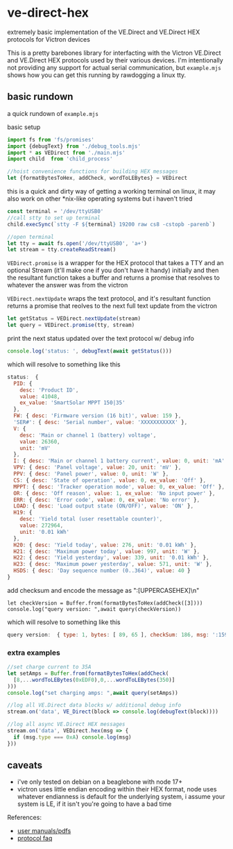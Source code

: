 # ve-direct-hex
extremely basic implementation of the VE.Direct and VE.Direct HEX protocols for Victron devices

This is a pretty barebones library for interfacting with the Victron VE.Direct and VE.Direct HEX protocols used by their various devices. I'm intentionally not providing any support for actual serial communication, but `example.mjs` shows how you can get this running by rawdogging a linux tty.

## basic rundown

a quick rundown of `example.mjs`

basic setup
```js
import fs from 'fs/promises'
import {debugText} from './debug_tools.mjs'
import * as VEDirect from './main.mjs'
import child  from 'child_process'

//hoist convenience functions for building HEX messages
let {formatBytesToHex, addCheck, wordToLEBytes} = VEDirect
```
this is a quick and dirty way of getting a working terminal on linux,
it may also work on other \*nix-like operating systems but i haven't tried

```js
const terminal = '/dev/ttyUSB0'
//call stty to set up terminal
child.execSync(`stty -F ${terminal} 19200 raw cs8 -cstopb -parenb`)

//open terminal
let tty = await fs.open('/dev/ttyUSB0', 'a+')
let stream = tty.createReadStream()
```
`VEDirect.promise` is a wrapper for the HEX protocol that takes a TTY and an optional Stream (it'll make one if you don't have it handy) initially and then the resultant function takes a buffer and returns a promise that resolves to whatever the answer was from the victron

`VEDirect.nextUpdate` wraps the text protocol, and it's resultant function returns a promise that reolves to the next full text update from the victron

```js
let getStatus = VEDirect.nextUpdate(stream)
let query = VEDirect.promise(tty, stream)
```

print the next status updated over the text protocol w/ debug info
```js
console.log('status: ', debugText(await getStatus()))
```
which will resolve to something like this
```js
status:  {
  PID: {
    desc: 'Product ID',
    value: 41048,
    ex_value: 'SmartSolar MPPT 150|35'
  },
  FW: { desc: 'Firmware version (16 bit)', value: 159 },
  'SER#': { desc: 'Serial number', value: 'XXXXXXXXXXX' },
  V: {
    desc: 'Main or channel 1 (battery) voltage',
    value: 26360,
    unit: 'mV'
  },
  I: { desc: 'Main or channel 1 battery current', value: 0, unit: 'mA' },
  VPV: { desc: 'Panel voltage', value: 20, unit: 'mV' },
  PPV: { desc: 'Panel power', value: 0, unit: 'W' },
  CS: { desc: 'State of operation', value: 0, ex_value: 'Off' },
  MPPT: { desc: 'Tracker operation mode', value: 0, ex_value: 'Off' },
  OR: { desc: 'Off reason', value: 1, ex_value: 'No input power' },
  ERR: { desc: 'Error code', value: 0, ex_value: 'No error' },
  LOAD: { desc: 'Load output state (ON/OFF)', value: 'ON' },
  H19: {
    desc: 'Yield total (user resettable counter)',
    value: 272964,
    unit: '0.01 kWh'
  },
  H20: { desc: 'Yield today', value: 276, unit: '0.01 kWh' },
  H21: { desc: 'Maximum power today', value: 997, unit: 'W' },
  H22: { desc: 'Yield yesterday', value: 339, unit: '0.01 kWh' },
  H23: { desc: 'Maximum power yesterday', value: 571, unit: 'W' },
  HSDS: { desc: 'Day sequence number (0..364)', value: 40 }
}
```

add checksum and encode the message as ":[UPPERCASEHEX]\n"
```
let checkVersion = Buffer.from(formatBytesToHex(addCheck([3])))
console.log("query version: ",await query(checkVersion))
```
which will resolve to something like this
```js
query version:  { type: 1, bytes: [ 89, 65 ], checkSum: 186, msg: ':15941BA' }
```
### extra examples

```js
//set charge current to 35A
let setAmps = Buffer.from(formatBytesToHex(addCheck(
  [8,...wordToLEBytes(0xEDF0),0,...wordToLEBytes(350)]
)))
console.log("set charging amps: ",await query(setAmps))

//log all VE.Direct data blocks w/ additional debug info
stream.on('data', VE_Direct(block => console.log(debugText(block))))

//log all async VE.Direct HEX messages
stream.on('data', VEDirect.hex(msg => {
  if (msg.type === 0xA) console.log(msg)
}))
```

## caveats
 - i've only tested on debian on a beaglebone with node 17+
 - victron uses little endian encoding within their HEX format, node uses whatever endianness is default for the underlying system, i assume your system is LE, if it isn't you're going to have a bad time


References:
 - [user manuals/pdfs](https://www.victronenergy.com/support-and-downloads/technical-information)
 - [protocol faq](https://www.victronenergy.com/live/vedirect_protocol:faq)
